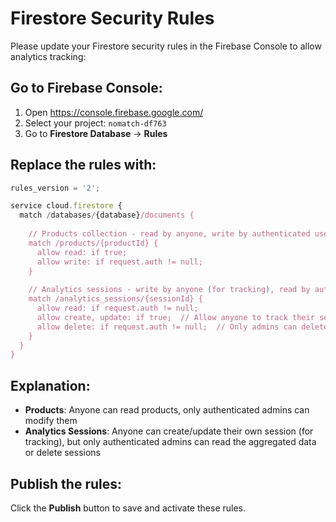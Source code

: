 # Firestore Security Rules

Please update your Firestore security rules in the Firebase Console to allow analytics tracking:

## Go to Firebase Console:
1. Open https://console.firebase.google.com/
2. Select your project: `nomatch-df763`
3. Go to **Firestore Database** → **Rules**

## Replace the rules with:

```javascript
rules_version = '2';

service cloud.firestore {
  match /databases/{database}/documents {
    
    // Products collection - read by anyone, write by authenticated users
    match /products/{productId} {
      allow read: if true;
      allow write: if request.auth != null;
    }
    
    // Analytics sessions - write by anyone (for tracking), read by authenticated users only
    match /analytics_sessions/{sessionId} {
      allow read: if request.auth != null;
      allow create, update: if true;  // Allow anyone to track their session
      allow delete: if request.auth != null;  // Only admins can delete
    }
  }
}
```

## Explanation:
- **Products**: Anyone can read products, only authenticated admins can modify them
- **Analytics Sessions**: Anyone can create/update their own session (for tracking), but only authenticated admins can read the aggregated data or delete sessions

## Publish the rules:
Click the **Publish** button to save and activate these rules.

